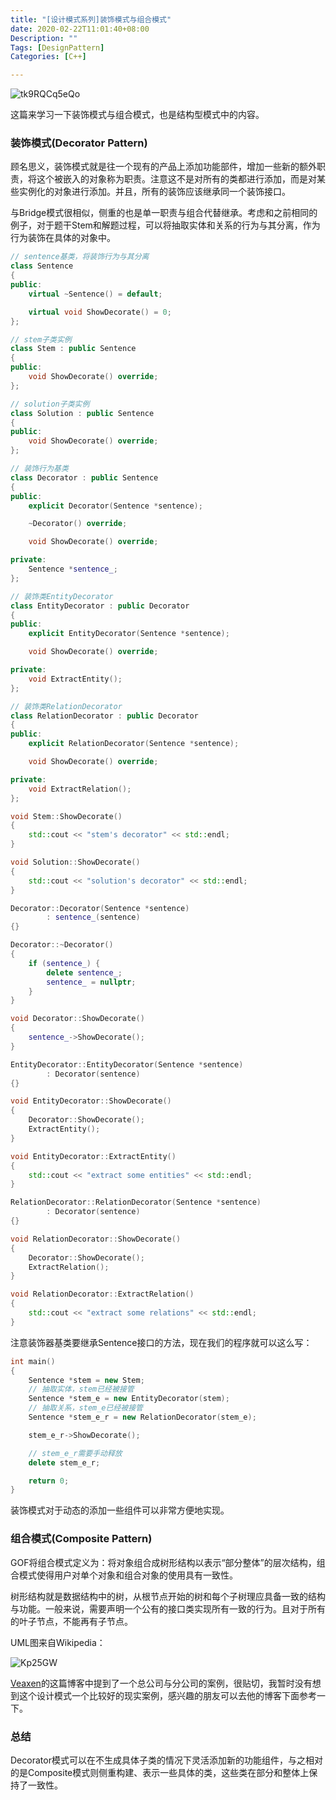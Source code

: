 ```yaml
---
title: "[设计模式系列]装饰模式与组合模式"
date: 2020-02-22T11:01:40+08:00
Description: ""
Tags: [DesignPattern]
Categories: [C++]

---
```


![tk9RQCq5eQo](https://cdn.jsdelivr.net/gh/chongg039/blog-pic-repo@master/uPic/tk9RQCq5eQo.jpg#center)

这篇来学习一下装饰模式与组合模式，也是结构型模式中的内容。

### 装饰模式(Decorator Pattern)

顾名思义，装饰模式就是往一个现有的产品上添加功能部件，增加一些新的额外职责，将这个被嵌入的对象称为职责。注意这不是对所有的类都进行添加，而是对某些实例化的对象进行添加。并且，所有的装饰应该继承同一个装饰接口。

与Bridge模式很相似，侧重的也是单一职责与组合代替继承。考虑和之前相同的例子，对于题干Stem和解题过程，可以将抽取实体和关系的行为与其分离，作为行为装饰在具体的对象中。

```c++
// sentence基类，将装饰行为与其分离
class Sentence
{
public:
    virtual ~Sentence() = default;

    virtual void ShowDecorate() = 0;
};

// stem子类实例
class Stem : public Sentence
{
public:
    void ShowDecorate() override;
};

// solution子类实例
class Solution : public Sentence
{
public:
    void ShowDecorate() override;
};

// 装饰行为基类
class Decorator : public Sentence
{
public:
    explicit Decorator(Sentence *sentence);

    ~Decorator() override;

    void ShowDecorate() override;

private:
    Sentence *sentence_;
};

// 装饰类EntityDecorator
class EntityDecorator : public Decorator
{
public:
    explicit EntityDecorator(Sentence *sentence);

    void ShowDecorate() override;

private:
    void ExtractEntity();
};

// 装饰类RelationDecorator
class RelationDecorator : public Decorator
{
public:
    explicit RelationDecorator(Sentence *sentence);

    void ShowDecorate() override;

private:
    void ExtractRelation();
};

void Stem::ShowDecorate()
{
    std::cout << "stem's decorator" << std::endl;
}

void Solution::ShowDecorate()
{
    std::cout << "solution's decorator" << std::endl;
}

Decorator::Decorator(Sentence *sentence)
        : sentence_(sentence)
{}

Decorator::~Decorator()
{
    if (sentence_) {
        delete sentence_;
        sentence_ = nullptr;
    }
}

void Decorator::ShowDecorate()
{
    sentence_->ShowDecorate();
}

EntityDecorator::EntityDecorator(Sentence *sentence)
        : Decorator(sentence)
{}

void EntityDecorator::ShowDecorate()
{
    Decorator::ShowDecorate();
    ExtractEntity();
}

void EntityDecorator::ExtractEntity()
{
    std::cout << "extract some entities" << std::endl;
}

RelationDecorator::RelationDecorator(Sentence *sentence)
        : Decorator(sentence)
{}

void RelationDecorator::ShowDecorate()
{
    Decorator::ShowDecorate();
    ExtractRelation();
}

void RelationDecorator::ExtractRelation()
{
    std::cout << "extract some relations" << std::endl;
}
```

注意装饰器基类要继承Sentence接口的方法，现在我们的程序就可以这么写：

```c++
int main()
{
    Sentence *stem = new Stem;
    // 抽取实体，stem已经被接管
    Sentence *stem_e = new EntityDecorator(stem);
    // 抽取关系，stem_e已经被接管
    Sentence *stem_e_r = new RelationDecorator(stem_e);

    stem_e_r->ShowDecorate();

    // stem_e_r需要手动释放
    delete stem_e_r;

    return 0;
}
```

装饰模式对于动态的添加一些组件可以非常方便地实现。

### 组合模式(Composite Pattern)

GOF将组合模式定义为：将对象组合成树形结构以表示“部分整体”的层次结构，组合模式使得用户对单个对象和组合对象的使用具有一致性。

树形结构就是数据结构中的树，从根节点开始的树和每个子树理应具备一致的结构与功能。一般来说，需要声明一个公有的接口类实现所有一致的行为。且对于所有的叶子节点，不能再有子节点。

UML图来自Wikipedia：

![Kp25GW](https://cdn.jsdelivr.net/gh/chongg039/blog-pic-repo@master/uPic/Kp25GW.jpg#center)

[Veaxen](https://www.veaxen.com/c%E8%AE%BE%E8%AE%A1%E6%A8%A1%E5%BC%8F10-%E7%BB%84%E5%90%88%E6%A8%A1%E5%BC%8F.html)的这篇博客中提到了一个总公司与分公司的案例，很贴切，我暂时没有想到这个设计模式一个比较好的现实案例，感兴趣的朋友可以去他的博客下面参考一下。

### 总结

Decorator模式可以在不生成具体子类的情况下灵活添加新的功能组件，与之相对的是Composite模式则侧重构建、表示一些具体的类，这些类在部分和整体上保持了一致性。